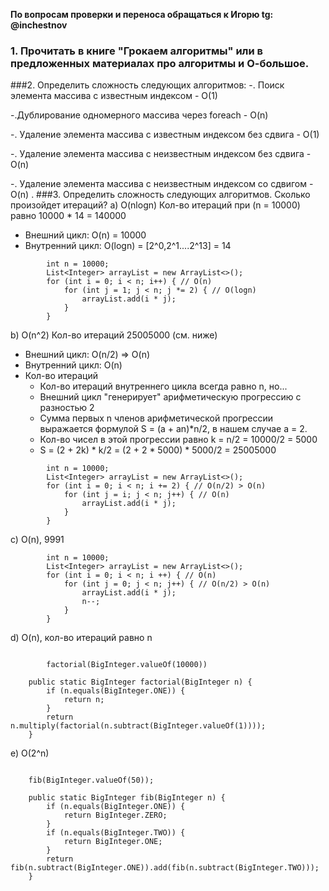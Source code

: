 **По вопросам проверки и переноса обращаться к Игорю tg: @inchestnov**
### 1. Прочитать в книге "Грокаем алгоритмы" или в предложенных материалах про алгоритмы и О-большое.
###2. Определить сложность следующих алгоритмов:
-. Поиск элемента массива с известным индексом - O(1)

-.Дублирование одномерного массива через foreach - O(n)

-. Удаление элемента массива с известным индексом без сдвига - O(1)

-. Удаление элемента массива с неизвестным индексом без сдвига - O(n)

-. Удаление элемента массива с неизвестным индексом со сдвигом - O(n)
.
###3. Определить сложность следующих алгоритмов. Сколько произойдет итераций?
a) O(nlogn) Кол-во итераций при (n = 10000) равно 10000 * 14 = 140000
- Внешний цикл: O(n) = 10000
- Внутренний цикл: O(logn) = [2^0,2^1....2^13] = 14
```
        int n = 10000;
        List<Integer> arrayList = new ArrayList<>();
        for (int i = 0; i < n; i++) { // O(n)
            for (int j = 1; j < n; j *= 2) { // O(logn)
                arrayList.add(i * j);
            }
        }
```
b) O(n^2)  Кол-во итераций 25005000 (см. ниже)
- Внешний цикл: O(n/2) => O(n)
- Внутренний цикл: O(n)
- Кол-во итераций
  - Кол-во итераций внутреннего цикла всегда равно n, но...
  - Внешний цикл "генерирует" арифметическую прогрессию с разностью 2
  - Сумма первых n членов арифметической прогрессии выражается формулой S = (a + an)*n/2, в нашем случае a = 2.
  - Кол-во чисел в этой прогрессии равно k = n/2 = 10000/2 = 5000
  - S = (2 + 2k) * k/2 = (2 + 2 * 5000) * 5000/2 = 25005000

```
        int n = 10000;
        List<Integer> arrayList = new ArrayList<>();
        for (int i = 0; i < n; i += 2) { // O(n/2) > O(n)
            for (int j = i; j < n; j++) { // O(n)
                arrayList.add(i * j);
            }
        }
```

с) O(n), 9991

```
        int n = 10000;
        List<Integer> arrayList = new ArrayList<>();
        for (int i = 0; i < n; i ++) { // O(n)
            for (int j = 0; j < n; j++) { // O(n/2) > O(n)
                arrayList.add(i * j);
				n--;
            }
        }
```

d) O(n), кол-во итераций равно n
```
		
		factorial(BigInteger.valueOf(10000))
	
    public static BigInteger factorial(BigInteger n) {
        if (n.equals(BigInteger.ONE)) {
            return n;
        }
        return n.multiply(factorial(n.subtract(BigInteger.valueOf(1))));
    }
```

e) O(2^n)
```
	
	fib(BigInteger.valueOf(50));

    public static BigInteger fib(BigInteger n) {
        if (n.equals(BigInteger.ONE)) {
            return BigInteger.ZERO;
        }
        if (n.equals(BigInteger.TWO)) {
            return BigInteger.ONE;
        }
        return fib(n.subtract(BigInteger.ONE)).add(fib(n.subtract(BigInteger.TWO)));
    }
```